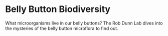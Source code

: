 # Belly Button Biodiversity
What microorganisms live in our belly buttons? The Rob Dunn Lab dives into the mysteries of the belly button microflora to find out. 
